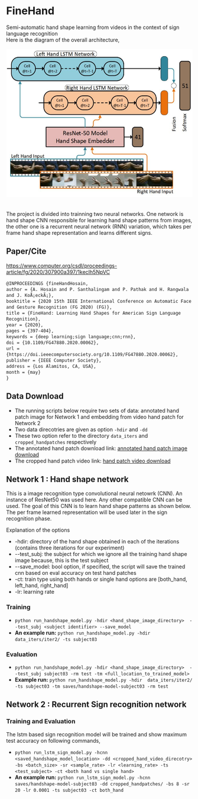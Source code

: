 # FineHand
Semi-automatic hand shape learning from videos in the context of sign language recognition <br>
Here is the diagram of the overall architecture, <br><br>
<img src="repo_imgs/arch.JPG" width="600" height="400" />
<br><br><br>
The project is divided into trainning two neural networks. One network is hand shape CNN responsible for learning hand shape patterns from images, the other one is a recurrent neural network (RNN) variation, which takes per frame hand shape representation and learns different signs.
## Paper/Cite
https://www.computer.org/csdl/proceedings-article/fg/2020/307900a397/1kecIh5NpVC
```
@INPROCEEDINGS {fineHandHosain,
author = {A. Hosain and P. Santhalingam and P. Pathak and H. Rangwala and J. KoÅ¡eckÃ¡},
booktitle = {2020 15th IEEE International Conference on Automatic Face and Gesture Recognition (FG 2020) (FG)},
title = {FineHand: Learning Hand Shapes for American Sign Language Recognition},
year = {2020},
pages = {397-404},
keywords = {deep learning;sign language;cnn;rnn},
doi = {10.1109/FG47880.2020.00062},
url = {https://doi.ieeecomputersociety.org/10.1109/FG47880.2020.00062},
publisher = {IEEE Computer Society},
address = {Los Alamitos, CA, USA},
month = {may}
}
```
## Data Download
* The running scripts below require two sets of data: annotated hand patch image for Network 1 and embedding from video hand patch for Network 2 <br>
* Two data direcotries are given as option ```-hdir``` and ```-dd``` 
* These two option refer to the directory ```data_iters``` and ```cropped_handpatches``` respectively
* The annotated hand patch download link: [annotated hand patch image download](https://drive.google.com/file/d/1BBwRGU8W17TK_eU_28y51c1Q-O7HqUmU/view?usp=sharing)
* The cropped hand patch video link: [hand patch video download](https://drive.google.com/file/d/12mclaJTzQxkP7ZHfh9t7a3Btkf6YPAnf/view?usp=sharing)

## Network 1 : Hand shape network
This is a image recognition type convolutional neural netowrk (CNN). An instance of ResNet50 was used here. Any other compatible CNN can be used. The goal of this CNN is to learn hand shape patterns as shown below. The per frame learned representation will be used later in the sign recognition phase.

Explanation of the options

* -hdir: directory of the hand shape obtained in each of the iterations (contains three iterations for our experiment)
* --test_subj: the subject for which we ignore all the training hand shape image because, this is the test subject
* --save_model: bool option, if specified, the script will save the trained cnn based on eval accuracy on test hand patches
* -ct: train type using both hands or single hand options are [both_hand, left_hand, right_hand]
* -lr: learning rate

### Training 
* ```python run_handshape_model.py -hdir <hand_shape_image_directory>  --test_subj <subject identifier> --save_model```
* **An example run:** ```python run_handshape_model.py -hdir data_iters/iter2/ -ts subject03```
### Evaluation
* ```python run_handshape_model.py -hdir <hand_shape_image_directory>  --test_subj subject03 -rm test -tm <full_location_to_trained_model>```
* **Example run:** ```python run_handshape_model.py -hdir  data_iters/iter2/ -ts subject03 -tm saves/handshape-model-subject03 -rm test```


## Network 2 : Recurrent Sign recognition network


### Training and Evaluation
The lstm based sign recognition model will be trained and show maximum test accuracy on following commands,
* ```python run_lstm_sign_model.py -hcnn <saved_handshape_model_location> -dd <cropped_hand_video_direcotry> -bs <batch_size> -sr <sample_rate> -lr <learning_rate> -ts <test_subject> -ct <both hand vs single hand>```
* **An example run:** ```python run_lstm_sign_model.py -hcnn saves/handshape-model-subject03 -dd cropped_handpatches/ -bs 8 -sr 20 -lr 0.0001 -ts subject03 -ct both_hand```


